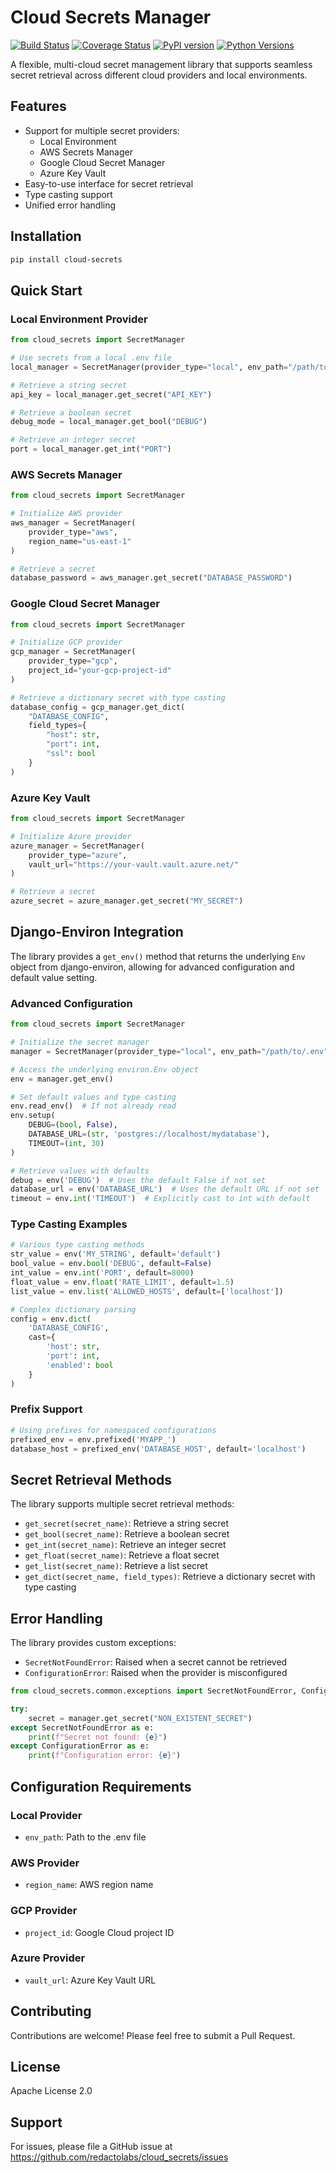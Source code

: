 # Cloud Secrets Manager

[![Build Status](https://github.com/redactolabs/cloud_secrets/workflows/Python%20Package/badge.svg)](https://github.com/redactolabs/cloud_secrets/actions)
[![Coverage Status](https://codecov.io/gh/redactolabs/cloud_secrets/branch/main/graph/badge.svg)](https://codecov.io/gh/redactolabs/cloud_secrets)
[![PyPI version](https://badge.fury.io/py/cloud-secrets.svg)](https://badge.fury.io/py/cloud-secrets)
[![Python Versions](https://img.shields.io/pypi/pyversions/cloud-secrets.svg)](https://pypi.org/project/cloud-secrets/)

A flexible, multi-cloud secret management library that supports seamless secret retrieval across different cloud providers and local environments.

## Features

- Support for multiple secret providers:
  - Local Environment
  - AWS Secrets Manager
  - Google Cloud Secret Manager
  - Azure Key Vault
- Easy-to-use interface for secret retrieval
- Type casting support
- Unified error handling

## Installation

```bash
pip install cloud-secrets
```

## Quick Start

### Local Environment Provider

```python
from cloud_secrets import SecretManager

# Use secrets from a local .env file
local_manager = SecretManager(provider_type="local", env_path="/path/to/.env")

# Retrieve a string secret
api_key = local_manager.get_secret("API_KEY")

# Retrieve a boolean secret
debug_mode = local_manager.get_bool("DEBUG")

# Retrieve an integer secret
port = local_manager.get_int("PORT")
```

### AWS Secrets Manager

```python
from cloud_secrets import SecretManager

# Initialize AWS provider
aws_manager = SecretManager(
    provider_type="aws", 
    region_name="us-east-1"
)

# Retrieve a secret
database_password = aws_manager.get_secret("DATABASE_PASSWORD")
```

### Google Cloud Secret Manager

```python
from cloud_secrets import SecretManager

# Initialize GCP provider
gcp_manager = SecretManager(
    provider_type="gcp", 
    project_id="your-gcp-project-id"
)

# Retrieve a dictionary secret with type casting
database_config = gcp_manager.get_dict(
    "DATABASE_CONFIG", 
    field_types={
        "host": str, 
        "port": int, 
        "ssl": bool
    }
)
```

### Azure Key Vault

```python
from cloud_secrets import SecretManager

# Initialize Azure provider
azure_manager = SecretManager(
    provider_type="azure", 
    vault_url="https://your-vault.vault.azure.net/"
)

# Retrieve a secret
azure_secret = azure_manager.get_secret("MY_SECRET")
```

## Django-Environ Integration

The library provides a `get_env()` method that returns the underlying `Env` object from django-environ, allowing for advanced configuration and default value setting.

### Advanced Configuration

```python
from cloud_secrets import SecretManager

# Initialize the secret manager
manager = SecretManager(provider_type="local", env_path="/path/to/.env")

# Access the underlying environ.Env object
env = manager.get_env()

# Set default values and type casting
env.read_env()  # If not already read
env.setup(
    DEBUG=(bool, False),
    DATABASE_URL=(str, 'postgres://localhost/mydatabase'),
    TIMEOUT=(int, 30)
)

# Retrieve values with defaults
debug = env('DEBUG')  # Uses the default False if not set
database_url = env('DATABASE_URL')  # Uses the default URL if not set
timeout = env.int('TIMEOUT')  # Explicitly cast to int with default
```

### Type Casting Examples

```python
# Various type casting methods
str_value = env('MY_STRING', default='default')
bool_value = env.bool('DEBUG', default=False)
int_value = env.int('PORT', default=8000)
float_value = env.float('RATE_LIMIT', default=1.5)
list_value = env.list('ALLOWED_HOSTS', default=['localhost'])

# Complex dictionary parsing
config = env.dict(
    'DATABASE_CONFIG', 
    cast={
        'host': str, 
        'port': int, 
        'enabled': bool
    }
)
```

### Prefix Support

```python
# Using prefixes for namespaced configurations
prefixed_env = env.prefixed('MYAPP_')
database_host = prefixed_env('DATABASE_HOST', default='localhost')
```

## Secret Retrieval Methods

The library supports multiple secret retrieval methods:

- `get_secret(secret_name)`: Retrieve a string secret
- `get_bool(secret_name)`: Retrieve a boolean secret
- `get_int(secret_name)`: Retrieve an integer secret
- `get_float(secret_name)`: Retrieve a float secret
- `get_list(secret_name)`: Retrieve a list secret
- `get_dict(secret_name, field_types)`: Retrieve a dictionary secret with type casting

## Error Handling

The library provides custom exceptions:

- `SecretNotFoundError`: Raised when a secret cannot be retrieved
- `ConfigurationError`: Raised when the provider is misconfigured

```python
from cloud_secrets.common.exceptions import SecretNotFoundError, ConfigurationError

try:
    secret = manager.get_secret("NON_EXISTENT_SECRET")
except SecretNotFoundError as e:
    print(f"Secret not found: {e}")
except ConfigurationError as e:
    print(f"Configuration error: {e}")
```

## Configuration Requirements

### Local Provider
- `env_path`: Path to the .env file

### AWS Provider
- `region_name`: AWS region name

### GCP Provider
- `project_id`: Google Cloud project ID

### Azure Provider
- `vault_url`: Azure Key Vault URL

## Contributing

Contributions are welcome! Please feel free to submit a Pull Request.

## License

Apache License 2.0

## Support

For issues, please file a GitHub issue at https://github.com/redactolabs/cloud_secrets/issues